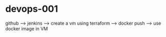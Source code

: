 # devops-001

github --> jenkins --> create a vm using terraform --> docker push --> use docker image in VM
